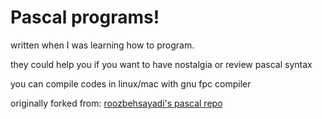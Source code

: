 # Pascal programs!
written when I was learning how to program.

they could help you if you want to have nostalgia or review pascal syntax

you can compile codes in linux/mac with gnu fpc compiler

originally forked from: [roozbehsayadi's pascal repo](https://github.com/roozbehsayadi/pascal)
